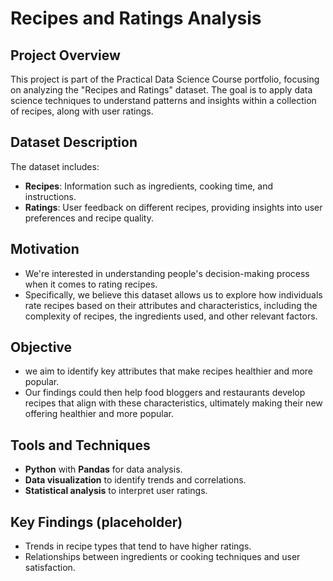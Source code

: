# Recipes and Ratings Analysis

## Project Overview
This project is part of the Practical Data Science Course portfolio, focusing on analyzing the "Recipes and Ratings" dataset. The goal is to apply data science techniques to understand patterns and insights within a collection of recipes, along with user ratings.

## Dataset Description
The dataset includes:
- **Recipes**: Information such as ingredients, cooking time, and instructions.
- **Ratings**: User feedback on different recipes, providing insights into user preferences and recipe quality.

## Motivation
- We're interested in understanding people's decision-making process when it comes to rating recipes. 
- Specifically, we believe this dataset allows us to explore how individuals rate recipes based on their attributes and characteristics, including the complexity of recipes, the ingredients used, and other relevant factors. 

## Objective
- we aim to identify key attributes that make recipes healthier and more popular. 
- Our findings could then help food bloggers and restaurants develop recipes that align with these characteristics, ultimately making their new offering healthier and more popular.

## Tools and Techniques
- **Python** with **Pandas** for data analysis.
- **Data visualization** to identify trends and correlations.
- **Statistical analysis** to interpret user ratings.

## Key Findings (placeholder)
- Trends in recipe types that tend to have higher ratings.
- Relationships between ingredients or cooking techniques and user satisfaction.